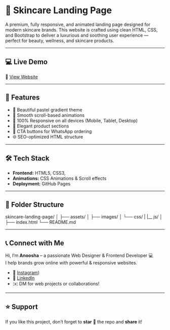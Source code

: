 # 🌿 Skincare Landing Page

A premium, fully responsive, and animated landing page designed for modern skincare brands. This website is crafted using clean HTML, CSS, and Bootstrap to deliver a luxurious and soothing user experience — perfect for beauty, wellness, and skincare products.

---

## 💻 Live Demo

🔗 [View Website](https://anoosha29.github.io/skincare-landing-page/)

---

## 🚀 Features

- 🌈 Beautiful pastel gradient theme
- 💫 Smooth scroll-based animations
- 📱 100% Responsive on all devices (Mobile, Tablet, Desktop)
- 🧼 Elegant product sections
- 🎯 CTA buttons for WhatsApp ordering
- 🌐 SEO-optimized HTML structure

---

## 🛠️ Tech Stack

- **Frontend:** HTML5, CSS3,
- **Animations:** CSS Animations & Scroll effects
- **Deployment:** GitHub Pages

---

## 📂 Folder Structure

skincare-landing-page/
│
├── assets/
│ ├── images/
│ └── css/
| |__ js/
│
├── index.html
└── README.md




---

## 📞 Connect with Me

Hi, I’m **Anoosha** – a passionate Web Designer & Frontend Developer 💻  
I help brands grow online with powerful & responsive websites.

- 🔗 [Instagram](https://www.instagram.com/anooshashahid29/))
- 💼 [LinkedIn](https://www.linkedin.com/in/anosha-web-expert/)
- ✉️ DM for web projects or collaborations!

---

## ⭐️ Support

If you like this project, don’t forget to **star** 🌟 the repo and **share** it!

